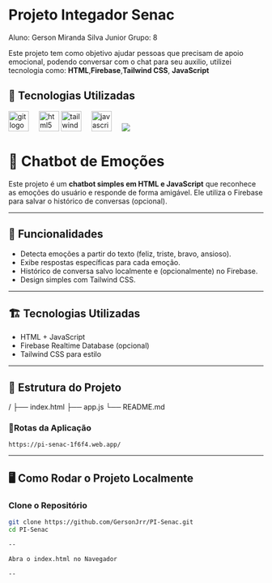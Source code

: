 # Projeto Integador Senac
Aluno: Gerson Miranda Silva Junior
Grupo: 8

Este projeto tem como objetivo ajudar pessoas que precisam de apoio emocional, podendo conversar com o chat para seu auxilio, utilizei tecnologia como: **HTML**,**Firebase**,**Tailwind CSS**, **JavaScript**

## 🚀 Tecnologias Utilizadas

<div align="left">
</div>
<div align="left">
  <img src="https://cdn.jsdelivr.net/gh/devicons/devicon/icons/git/git-original.svg" height="40" alt="git logo"  />
  <img width="12" />
  <img src="https://cdn.jsdelivr.net/gh/devicons/devicon/icons/html5/html5-original.svg" height="40" alt="html5 logo"  />
    <img src="https://cdn.simpleicons.org/tailwindcss/06B6D4" height="40" alt="tailwindcss logo"  />
  <img width="12" />
  <img src="https://cdn.jsdelivr.net/gh/devicons/devicon/icons/javascript/javascript-original.svg" height="40" alt="javascript logo"  />
  <img width="12" />
  <img src="https://img.shields.io/badge/firebase-a08021?style=for-the-badge&logo=firebase&logoColor=ffcd34">
   <img width="12" />
</div>

# 🤖 Chatbot de Emoções

Este projeto é um **chatbot simples em HTML e JavaScript** que reconhece as emoções do usuário e responde de forma amigável. Ele utiliza o Firebase para salvar o histórico de conversas (opcional).

---

## 🚀 Funcionalidades
- Detecta emoções a partir do texto (feliz, triste, bravo, ansioso).
- Exibe respostas específicas para cada emoção.
- Histórico de conversa salvo localmente e (opcionalmente) no Firebase.
- Design simples com Tailwind CSS.

---

## 🏗️ Tecnologias Utilizadas
- HTML + JavaScript
- Firebase Realtime Database (opcional)
- Tailwind CSS para estilo

---

## 📂 Estrutura do Projeto

/
├── index.html
├── app.js
└── README.md


### 🚦Rotas da Aplicação
`https://pi-senac-1f6f4.web.app/`  


---

## 🖥️ Como Rodar o Projeto Localmente

### Clone o Repositório
```bash
git clone https://github.com/GersonJrr/PI-Senac.git
cd PI-Senac

-- 

Abra o index.html no Navegador

--





   
